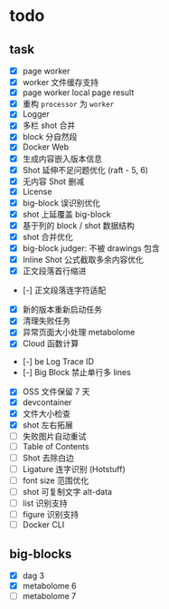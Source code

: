 # todo

## task

- [x] page worker
- [x] worker 文件缓存支持
- [x] page worker local page result
- [x] 重构 `processor` 为 `worker`
- [x] Logger
- [x] 多栏 shot 合并
- [x] block 分自然段
- [x] Docker Web
- [x] 生成内容嵌入版本信息
- [x] Shot 延伸不足问题优化 (raft - 5, 6)
- [x] 无内容 Shot 删减
- [x] License
- [x] big-block 误识别优化
- [x] shot 上延覆盖 big-block
- [x] 基于列的 block / shot 数据结构
- [x] shot 合并优化
- [x] big-block judger: 不被 drawings 包含
- [x] Inline Shot 公式截取多余内容优化
- [x] 正文段落首行缩进
- [-] 正文段落连字符适配
- [x] 新的版本重新启动任务
- [x] 清理失败任务
- [x] 异常页面大小处理 metabolome
- [x] Cloud 函数计算
- [-] be Log Trace ID
- [-] Big Block 禁止单行多 lines
- [x] OSS 文件保留 7 天
- [x] devcontainer
- [x] 文件大小检查
- [x] shot 左右拓展
- [ ] 失败图片自动重试
- [ ] Table of Contents
- [ ] Shot 去除白边
- [ ] Ligature 连字识别 (Hotstuff)
- [ ] font size 范围优化
- [ ] shot 可复制文字 alt-data
- [ ] list 识别支持
- [ ] figure 识别支持
- [ ] Docker CLI

## big-blocks

- [x] dag 3
- [x] metabolome 6
- [ ] metabolome 7
